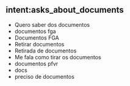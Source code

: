 ## intent:asks_about_documents
- Quero saber dos documentos
- documentos fga
- Documentos FGA
- Retirar documentos
- Retirada de documentos
- Me fala como tirar os documentos
- documentos pfvr
- docs
- preciso de documentos
